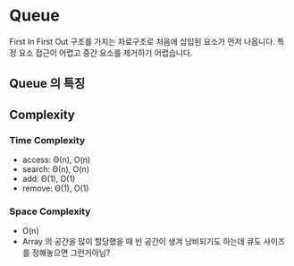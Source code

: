 # Queue
First In First Out 구조를 가지는 자료구조로 처음에 삽입된 요소가 먼저 나옵니다. 특정 요소 접근이 어렵고 중간 요소를 제거하기 어렵습니다.
## Queue 의 특징
## Complexity
### Time Complexity
- access: Θ(n), O(n)
- search: Θ(n), O(n)
- add: Θ(1), O(1)
- remove: Θ(1), O(1)
### Space Complexity
- O(n)
- Array 의 공간을 많이 할당했을 때 빈 공간이 생겨 낭비되기도 하는데 큐도 사이즈를 정해놓으면 그런거아님?